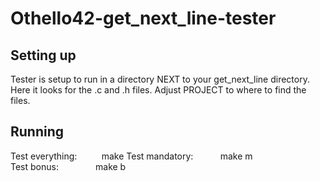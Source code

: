 # Othello42-get_next_line-tester



## Setting up
Tester is setup to run in a directory NEXT to your get_next_line directory.
Here it looks for the .c and .h files.
Adjust PROJECT to where to find the files.



## Running
Test everything:          make
Test mandatory:           make m  
Test bonus:               make b  
